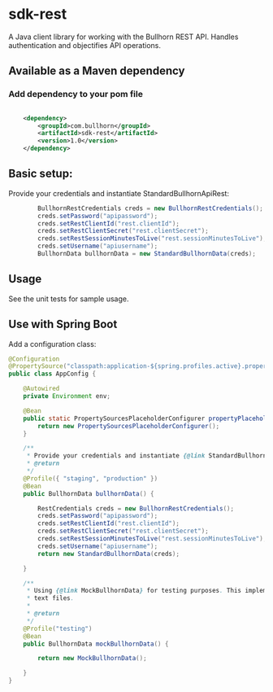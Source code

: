 # sdk-rest
A Java client library for working with the Bullhorn REST API. Handles authentication and objectifies API operations.

## Available as a Maven dependency

### Add dependency to your pom file

```xml

	<dependency>
		<groupId>com.bullhorn</groupId>
		<artifactId>sdk-rest</artifactId>
		<version>1.0</version>
	</dependency>
```


## Basic setup:

Provide your credentials and instantiate StandardBullhornApiRest:
```java
        BullhornRestCredentials creds = new BullhornRestCredentials();
		creds.setPassword("apipassword");
		creds.setRestClientId("rest.clientId");
		creds.setRestClientSecret("rest.clientSecret");
		creds.setRestSessionMinutesToLive("rest.sessionMinutesToLive");
		creds.setUsername("apiusername");
		BullhornData bullhornData = new StandardBullhornData(creds);
```


## Usage

See the unit tests for sample usage.

## Use with Spring Boot

Add a configuration class:
```java
@Configuration
@PropertySource("classpath:application-${spring.profiles.active}.properties")
public class AppConfig {

	@Autowired
	private Environment env;

	@Bean
	public static PropertySourcesPlaceholderConfigurer propertyPlaceholderConfigurer() {
		return new PropertySourcesPlaceholderConfigurer();
	}

	/**
	 * Provide your credentials and instantiate {@link StandardBullhornData} with those.
	 * @return
	 */
	@Profile({ "staging", "production" })
	@Bean
	public BullhornData bullhornData() {

		RestCredentials creds = new BullhornRestCredentials();
        creds.setPassword("apipassword");
        creds.setRestClientId("rest.clientId");
        creds.setRestClientSecret("rest.clientSecret");
        creds.setRestSessionMinutesToLive("rest.sessionMinutesToLive");
        creds.setUsername("apiusername");
		return new StandardBullhornData(creds);

	}

	/**
	 * Using {@link MockBullhornData} for testing purposes. This implementation of {@link BullhornData} uses test data stored in local
	 * text files.
	 * 
	 * @return
	 */
	@Profile("testing")
	@Bean
	public BullhornData mockBullhornData() {

		return new MockBullhornData();

	}
}
```
